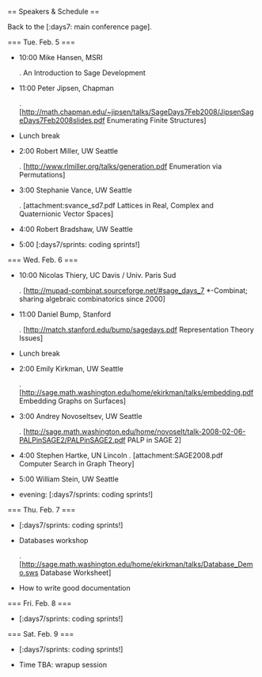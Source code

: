 == Speakers & Schedule ==

Back to the [:days7: main conference page].

=== Tue. Feb. 5 ===

 * 10:00 Mike Hansen, MSRI

    . An Introduction to Sage Development

 * 11:00 Peter Jipsen, Chapman

    . [http://math.chapman.edu/~jipsen/talks/SageDays7Feb2008/JipsenSageDays7Feb2008slides.pdf Enumerating Finite Structures]

 * Lunch break

 * 2:00 Robert Miller, UW Seattle

    . [http://www.rlmiller.org/talks/generation.pdf Enumeration via Permutations]

 * 3:00 Stephanie Vance, UW Seattle

    . [attachment:svance_sd7.pdf Lattices in Real, Complex and Quaternionic Vector Spaces]

 * 4:00 Robert Bradshaw, UW Seattle

 * 5:00 [:days7/sprints: coding sprints!]

=== Wed. Feb. 6 ===

 * 10:00 Nicolas Thiery, UC Davis / Univ. Paris Sud

    . [http://mupad-combinat.sourceforge.net/#sage_days_7 *-Combinat; sharing algebraic combinatorics since 2000]


 * 11:00 Daniel Bump, Stanford 

     . [http://match.stanford.edu/bump/sagedays.pdf Representation Theory Issues]


 * Lunch break

 * 2:00 Emily Kirkman, UW Seattle

    . [http://sage.math.washington.edu/home/ekirkman/talks/embedding.pdf Embedding Graphs on Surfaces]

 * 3:00 Andrey Novoseltsev, UW Seattle

    . [http://sage.math.washington.edu/home/novoselt/talk-2008-02-06-PALPinSAGE2/PALPinSAGE2.pdf PALP in SAGE 2]

 * 4:00 Stephen Hartke, UN Lincoln
    . [attachment:SAGE2008.pdf Computer Search in Graph Theory]

 * 5:00 William Stein, UW Seattle

 * evening: [:days7/sprints: coding sprints!]

=== Thu. Feb. 7 ===

 * [:days7/sprints: coding sprints!]

 * Databases workshop

    . [http://sage.math.washington.edu/home/ekirkman/talks/Database_Demo.sws Database Worksheet]

 * How to write good documentation

=== Fri. Feb. 8 ===

 * [:days7/sprints: coding sprints!]

=== Sat. Feb. 9 ===

 * [:days7/sprints: coding sprints!]

 * Time TBA: wrapup session
